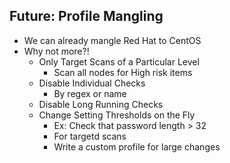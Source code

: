 ## **Future:** Profile Mangling

* We can already mangle Red Hat to CentOS
* Why not more?!
  * Only Target Scans of a Particular Level  <!-- .element: class="fragment" data-fragment-index="1" -->
    * Scan all nodes for High risk items <!-- .element: class="fragment" data-fragment-index="1" -->
  * Disable Individual Checks <!-- .element: class="fragment" data-fragment-index="2" -->
    * By regex or name <!-- .element: class="fragment" data-fragment-index="2" -->
  * Disable Long Running Checks <!-- .element: class="fragment" data-fragment-index="3" -->
  * Change Setting Thresholds on the Fly <!-- .element: class="fragment" data-fragment-index="4" -->
    * Ex: Check that password length &gt; 32 <!-- .element: class="fragment" data-fragment-index="4" -->
    * For targetd scans <!-- .element: class="fragment" data-fragment-index="4" -->
    * Write a custom profile for large changes <!-- .element: class="fragment" data-fragment-index="4" -->
